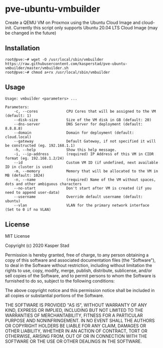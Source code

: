 # pve-ubuntu-vmbuilder

Create a QEMU VM on Proxmox using the Ubuntu Cloud Image and cloud-init.
Currently this script only supports Ubuntu 20.04 LTS Cloud Image (may be changed in the future)

## Installation

```shell
root@pve:~# wget -O /usr/local/sbin/vmbuilder https://raw.githubusercontent.com/kasperstad/pve-ubuntu-vmbuilder/master/vmbuilder.sh
root@pve:~# chmod a+rx /usr/local/sbin/vmbuilder
```

## Usage

```
Usage: vmbuilder <parameters> ...

Parameters:
    -c, --cores             CPU Cores that will be assigned to the VM (default: 1)
    --disk-size             Size of the VM disk in GB (default: 20)
    --dns-server            DNS Server for deployment (default: 8.8.8.8)
    --domain                Domain for deployment (default: cloud.local)
    --gateway               Default Gateway, if not specified it will be constructed (eg. 192.168.1.1)
    -h, --help              Show this help message.
    -i, --ip-address        (required) IP Address of this VM in CIDR format (eg. 192.168.1.2/24)
    --id                    Custom VM ID (if undefined, next available ID in cluster is used)
    -m, --memory            Memory that will be allocated to the VM in MB (default: 1024)
    -n, --name              (required) Name of the VM without spaces, dots and other ambiguous characters
    --no-start              Don't start after VM is created (if you need to append user-data)
    --username              Override default username (default: ubuntu)
    --vlan                  VLAN for the primary network interface (Set to 0 if no VLAN)
```

## License

MIT License

Copyright (c) 2020 Kasper Stad

Permission is hereby granted, free of charge, to any person obtaining a copy
of this software and associated documentation files (the "Software"), to deal
in the Software without restriction, including without limitation the rights
to use, copy, modify, merge, publish, distribute, sublicense, and/or sell
copies of the Software, and to permit persons to whom the Software is
furnished to do so, subject to the following conditions:

The above copyright notice and this permission notice shall be included in all
copies or substantial portions of the Software.

THE SOFTWARE IS PROVIDED "AS IS", WITHOUT WARRANTY OF ANY KIND, EXPRESS OR
IMPLIED, INCLUDING BUT NOT LIMITED TO THE WARRANTIES OF MERCHANTABILITY,
FITNESS FOR A PARTICULAR PURPOSE AND NONINFRINGEMENT. IN NO EVENT SHALL THE
AUTHORS OR COPYRIGHT HOLDERS BE LIABLE FOR ANY CLAIM, DAMAGES OR OTHER
LIABILITY, WHETHER IN AN ACTION OF CONTRACT, TORT OR OTHERWISE, ARISING FROM,
OUT OF OR IN CONNECTION WITH THE SOFTWARE OR THE USE OR OTHER DEALINGS IN THE
SOFTWARE.
